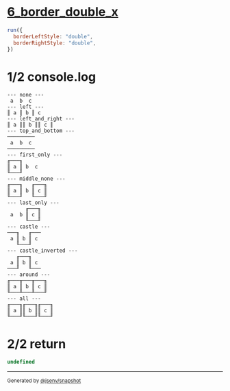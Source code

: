 # [6_border_double_x](../../table_3_cells_same_row.test.mjs#L169)

```js
run({
  borderLeftStyle: "double",
  borderRightStyle: "double",
})
```

# 1/2 console.log

```console
--- none ---
 a  b  c 
--- left ---
║ a ║ b ║ c 
--- left_and_right ---
║ a ║║ b ║║ c ║
--- top_and_bottom ---
─────────
 a  b  c 
─────────
--- first_only ---
╓───╖      
║ a ║ b  c 
╙───╜      
--- middle_none ---
╓───╖   ╓───╖
║ a ║ b ║ c ║
╙───╜   ╙───╜
--- last_only ---
      ╓───╖
 a  b ║ c ║
      ╙───╜
--- castle ---
───╖   ╓───
 a ║ b ║ c 
   ╙───╜   
--- castle_inverted ---
   ╓───╖   
 a ║ b ║ c 
───╜   ╙───
--- around ---
╓───╥───╥───╖
║ a ║ b ║ c ║
╙───╨───╨───╜
--- all ---
╓───╖╓───╖╓───╖
║ a ║║ b ║║ c ║
╙───╜╙───╜╙───╜
```

# 2/2 return

```js
undefined
```

---

<sub>
  Generated by <a href="https://github.com/jsenv/core/tree/main/packages/tooling/snapshot">@jsenv/snapshot</a>
</sub>

